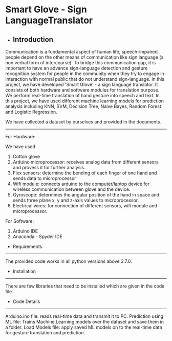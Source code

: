 # Smart Glove - Sign LanguageTranslator


* Introduction
  ------------

Communication is a fundamental aspect of human life, speech-impaired people depend on the other means of communication like sign language (a non verbal form of intercourse). To bridge this communication gap, it is important to have an advance sign-language detection and gesture recognition system for people in the community when they try to engage in interaction with normal public that do not understand sign-language. In this project, we have developed 'Smart Glove' - a sign language translator. It consists of both hardware and software modules for translation purpose. We perform real-time translation of hand gesture into speech and text. In this project, we have used different machine learning models for prediction analysis including KNN, SVM, Decision Tree, Naive Bayes, Random Forest and Logistic Regression. 

We have collected a dataset by ourselves and provided in the documents. 

  ------------

For Hardware:

We have used

1. Cotton glove
2. Arduino microprocessor: receives analog data from different sensors and provess it for further analysis. 
3. Flex sensors: determine the bending of each finger of one hand and sends data to microprocessor
4. Wifi module: connects arduino to the computer/laptop device for wireless communication between glove and the device. 
5. Gyroscope: determines the angular position of the hand in space and sends three plane x, y and z-axis values to microprocessor. 
6. Electrical wires: for connection of different sensors, wifi module and microprocessor. 

For Software:

1. Arduino IDE
2. Anaconda - Spyder IDE


 * Requirements
  ------------
  The provided code works in all python versions above 3.7.0.


 * Installation
  ------------
  There are few libraries that need to be installed which are given in the code file. 


 * Code Details
  ------------
  Arduino.ino file: reads real-time data and transmit it to PC. 
  Prediction using ML file: Trains Machine Learning models over the dataset and save them in a folder. 
  Load Models file: apply saved ML models on to the real-time data for gesture translation and prediction. 
 

